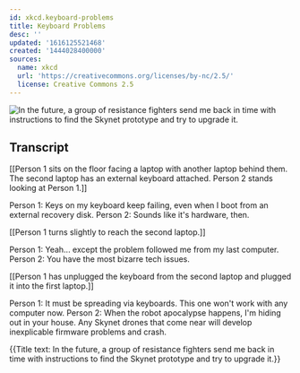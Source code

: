 ```yaml
---
id: xkcd.keyboard-problems
title: Keyboard Problems
desc: ''
updated: '1616125521468'
created: '1444028400000'
sources:
  name: xkcd
  url: 'https://creativecommons.org/licenses/by-nc/2.5/'
  license: Creative Commons 2.5
---
```

![In the future, a group of resistance fighters send me back in time with instructions to find the Skynet prototype and try to upgrade it.](https://imgs.xkcd.com/comics/keyboard_problems.png)

## Transcript
[[Person 1 sits on the floor facing a laptop with another laptop behind them. The second laptop has an external keyboard attached. Person 2 stands looking at Person 1.]]

Person 1: Keys on my keyboard keep failing, even when I boot from an external recovery disk.
Person 2: Sounds like it's hardware, then.

[[Person 1 turns slightly to reach the second laptop.]]

Person 1: Yeah... except the problem followed me from my last computer.
Person 2: You have the most bizarre tech issues.

[[Person 1 has unplugged the keyboard from the second laptop and plugged it into the first laptop.]]

Person 1: It must be spreading via keyboards. This one won't work with any computer now.
Person 2: When the robot apocalypse happens, I'm hiding out in your house. Any Skynet drones that come near will develop inexplicable firmware problems and crash.

{{Title text: In the future, a group of resistance fighters send me back in time with instructions to find the Skynet prototype and try to upgrade it.}}
